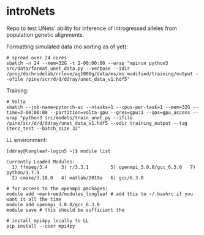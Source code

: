 # introNets
Repo to test UNets' ability for inference of introgressed alleles from population genetic alignments.

Formatting simulated data (no sorting as of yet):
```
# spread over 24 cores
sbatch -n 24 --mem=32G -t 2-00:00:00 --wrap "mpirun python3 src/data/format_unet_data.py --verbose --idir /proj/dschridelab/rrlove/ag1000g/data/ms/ms_modified/training/output --ofile /pine/scr/d/d/ddray/unet_data_v1.hdf5"
```

Training:
```
# Volta
sbatch --job-name=pytorch-ac --ntasks=1 --cpus-per-task=1 --mem=32G --time=3-00:00:00 --partition=volta-gpu --gres=gpu:1 --qos=gpu_access --wrap "python3 src/models/train_unet.py --ifile /pine/scr/d/d/ddray/unet_data_v1.hdf5 --odir training_output --tag iter2_test --batch_size 32"
```

LL environment:

```
[ddray@longleaf-login5 ~]$ module list

Currently Loaded Modules:
  1) ffmpeg/3.4     3) r/3.3.1        5) openmpi_3.0.0/gcc_6.3.0   7) python/3.7.9
  2) cmake/3.18.0   4) matlab/2019a   6) gcc/6.3.0
  
# for access to the openmpi packages:
module add ~markreed/modules_longleaf # add this to ~/.bashrc if you want it all the time
module add openmpi_3.0.0/gcc_6.3.0
module save # this should be sufficient tho

# install mpi4py locally to LL
pip install --user mpi4py
```
